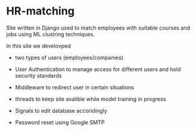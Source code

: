 # HR-matching
Site written in Django used to match employees with suitable courses and jobs using ML clustring techniques.

In this site we develovped
- two types of users (employees/companies) 

- User Authentication to manage access for different users and hold security standards

- Middleware to redirect user in certain situations

- threads to keep site avalible while model training in progress

- Signals to edit database accoridingly 

- Password reset using Google SMTP

